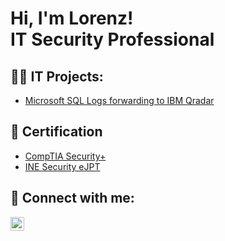 <h1>Hi, I'm Lorenz! <br/>IT Security Professional</a></h1>

<h2>👨‍💻 IT Projects:</h2>

  - [Microsoft SQL Logs forwarding to IBM Qradar](https://github.com/lorenztechspace/MsSqlLogsToQradar)

<h2>📄 Certification</h2>

- [CompTIA Security+](https://i.imgur.com/JM0c6C9.png)
- [INE Security eJPT](https://i.imgur.com/WmdynyV.png)

<h2> 🤳 Connect with me:</h2>

[<img align="left" alt="Lorenz Sanchez | LinkedIn" width="22px" src="https://cdn.jsdelivr.net/npm/simple-icons@v3/icons/linkedin.svg" />][linkedin]

[linkedin]: https://www.linkedin.com/in/lorenz-jeremiah-sanchez

<!--
**lorenztechspace/lorenztechspace** is a ✨ _special_ ✨ repository because its `README.md` (this file) appears on your GitHub profile.

Here are some ideas to get you started:

- 🔭 I’m currently working on ...
- 🌱 I’m currently learning ...
- 👯 I’m looking to collaborate on ...
- 🤔 I’m looking for help with ...
- 💬 Ask me about ...
- 📫 How to reach me: ...
- 😄 Pronouns: ...
- ⚡ Fun fact: ...
-->

